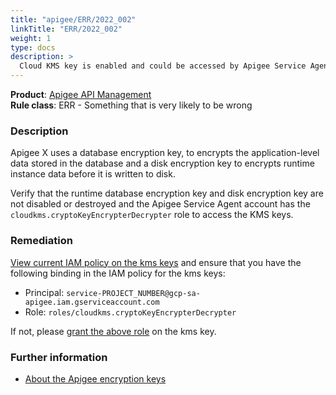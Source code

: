 ```yaml
---
title: "apigee/ERR/2022_002"
linkTitle: "ERR/2022_002"
weight: 1
type: docs
description: >
  Cloud KMS key is enabled and could be accessed by Apigee Service Agent
---
```


**Product**: [Apigee API Management](https://cloud.google.com/apigee)\
**Rule class**: ERR - Something that is very likely to be wrong


### Description

Apigee X uses a database encryption key, to encrypts the application-level data stored in the database
and a disk encryption key to encrypts runtime instance data before it is written to disk.

Verify that the runtime database encryption key and disk encryption key are not disabled or destroyed and
the Apigee Service Agent account has the `cloudkms.cryptoKeyEncrypterDecrypter` role to access the KMS keys.


### Remediation

[View current IAM policy on the kms keys](https://cloud.google.com/kms/docs/iam#viewing_permissions_on_a_resource) and ensure that you have the following binding in the IAM policy for the kms keys:
- Principal: `service-PROJECT_NUMBER@gcp-sa-apigee.iam.gserviceaccount.com`
- Role: `roles/cloudkms.cryptoKeyEncrypterDecrypter`

If not, please [grant the above role](https://cloud.google.com/kms/docs/iam#granting_roles_on_a_resource) on the kms key.

### Further information

- [About the Apigee encryption keys](https://cloud.google.com/apigee/docs/api-platform/security/encryption-keys)
